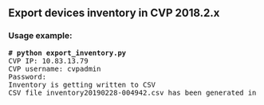 ## Export devices inventory in CVP 2018.2.x

### Usage example:

<pre>
<b># python export_inventory.py</b>                                
CVP IP: 10.83.13.79
CVP username: cvpadmin
Password:
Inventory is getting written to CSV
CSV file inventory20190228-004942.csv has been generated in your local directory
</pre>
